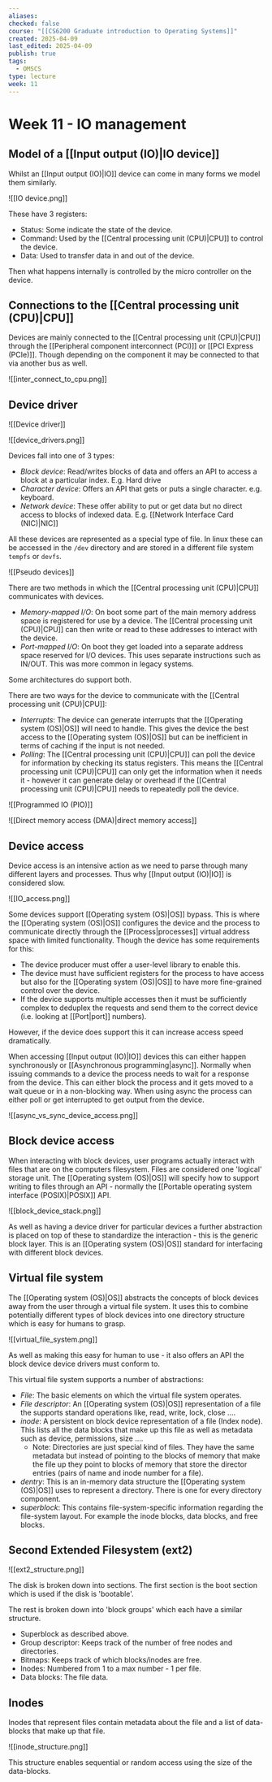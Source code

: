 ```yaml
---
aliases: 
checked: false
course: "[[CS6200 Graduate introduction to Operating Systems]]"
created: 2025-04-09
last_edited: 2025-04-09
publish: true
tags:
  - OMSCS
type: lecture
week: 11
---
```

# Week 11 - IO management

## Model of a [[Input output (IO)|IO device]]

Whilst an [[Input output (IO)|IO]] device can come in many forms we model them similarly.

![[IO device.png]]

These have 3 registers:
- Status: Some indicate the state of the device.
- Command: Used by the [[Central processing unit (CPU)|CPU]] to control the device.
- Data: Used to transfer data in and out of the device.

 Then what happens internally is controlled by the micro controller on the device. 

## Connections to the [[Central processing unit (CPU)|CPU]]

Devices are mainly connected to the [[Central processing unit (CPU)|CPU]] through the [[Peripheral component interconnect (PCI)]] or [[PCI Express (PCIe)]]. Though depending on the component it may be connected to that via another bus as well.

![[inter_connect_to_cpu.png]]

## Device driver

![[Device driver]]

![[device_drivers.png]]

Devices fall into one of 3 types:
- *Block device*: Read/writes blocks of data and offers an API to access a block at a particular index. E.g. Hard drive
- *Character device*: Offers an API that gets or puts a single character. e.g. keyboard.
- *Network device*: These offer ability to put or get data but no direct access to blocks of indexed data. E.g. [[Network Interface Card (NIC)|NIC]]

All these devices are represented as a special type of file. In linux these can be accessed in the `/dev` directory and are stored in a different file system `tempfs` or `devfs`.

![[Pseudo devices]]

There are two methods in which the [[Central processing unit (CPU)|CPU]] communicates with devices.

- *Memory-mapped I/O*: On boot some part of the main memory address space is registered for use by a device. The [[Central processing unit (CPU)|CPU]] can then write or read to these addresses to interact with the device.
- *Port-mapped I/O*: On boot they get loaded into a separate address space reserved for I/O devices. This uses separate instructions such as IN/OUT. This was more common in legacy systems.

Some architectures do support both. 

There are two ways for the device to communicate with the [[Central processing unit (CPU)|CPU]]:

- *Interrupts*: The device can generate interrupts that the [[Operating system (OS)|OS]] will need to handle. This gives the device the best access to the [[Operating system (OS)|OS]] but can be inefficient in terms of caching if the input is not needed.
- *Polling*: The [[Central processing unit (CPU)|CPU]] can poll the device for information by checking its status registers. This means the [[Central processing unit (CPU)|CPU]] can only get the information when it needs it - however it can generate delay or overhead if the [[Central processing unit (CPU)|CPU]] needs to repeatedly poll the device.

![[Programmed IO (PIO)]]

![[Direct memory access (DMA)|direct memory access]]

## Device access

Device access is an intensive action as we need to parse through many different layers and processes. Thus why [[Input output (IO)|IO]] is considered slow.

![[IO_access.png]]

Some devices support [[Operating system (OS)|OS]] bypass. This is where the [[Operating system (OS)|OS]] configures the device and the process to communicate directly through the [[Process|processes]] virtual address space with limited functionality. Though the device has some requirements for this:

- The device producer must offer a user-level library to enable this.
- The device must have sufficient registers for the process to have access but also for the [[Operating system (OS)|OS]] to have more fine-grained control over the device.
- If the device supports multiple accesses then it must be sufficiently complex to deduplex the requests and send them to the correct device (i.e. looking at [[Port|port]] numbers).

However, if the device does support this it can increase access speed dramatically.

When accessing [[Input output (IO)|IO]] devices this can either happen synchronously or [[Asynchronous programming|async]]. Normally when issuing commands to a device the process needs to wait for a response from the device. This can either block the process and it gets moved to a wait queue or in a non-blocking way. When using async the process can either poll or get interrupted to get output from the device. 

![[async_vs_sync_device_access.png]]

## Block device access

When interacting with block devices, user programs actually interact with files that are on the computers filesystem. Files are considered one 'logical' storage unit. The [[Operating system (OS)|OS]] will specify how to support writing to files through an API - normally the [[Portable operating system interface (POSIX)|POSIX]] API.

![[block_device_stack.png]]

As well as having a device driver for particular devices a further abstraction is placed on top of these to standardize the interaction - this is the generic block layer. This is an [[Operating system (OS)|OS]] standard for interfacing with different block devices.

## Virtual file system

The [[Operating system (OS)|OS]] abstracts the concepts of block devices away from the user through a virtual file system. It uses this to combine potentially different types of block devices into one directory structure which is easy for humans to grasp.

![[virtual_file_system.png]]

As well as making this easy for human to use - it also offers an API the block device device drivers must conform to.

This virtual file system supports a number of abstractions:

- *File*: The basic elements on which the virtual file system operates.
- *File descriptor*: An [[Operating system (OS)|OS]] representation of a file the supports standard operations like, read, write, lock, close ....
- *inode*: A persistent on block device representation of a file (Index node). This lists all the data blocks that make up this file as well as metadata such as device, permissions, size ....
	- Note: Directories are just special kind of files. They have the same metadata but instead of pointing to the blocks of memory that make the file up they point to blocks of memory that store the director entries (pairs of name and inode number for a file).
- *dentry*: This is an in-memory data structure the [[Operating system (OS)|OS]] uses to represent a directory. There is one for every directory component.
- *superblock*: This contains file-system-specific information regarding the file-system layout. For example the inode blocks, data blocks, and free blocks.

## Second Extended Filesystem (ext2)

![[ext2_structure.png]]

The disk is broken down into sections. The first section is the boot section which is used if the disk is 'bootable'.

The rest is broken down into 'block groups' which each have a similar structure.

- Superblock as described above.
- Group descriptor: Keeps track of the number of free nodes and directories.
- Bitmaps: Keeps track of which blocks/inodes are free.
- Inodes: Numbered from 1 to a max number - 1 per file.
- Data blocks: The file data.

## Inodes

Inodes that represent files contain metadata about the file and a list of data-blocks that make up that file. 

![[inode_structure.png]]

This structure enables sequential or random access using the size of the data-blocks.

